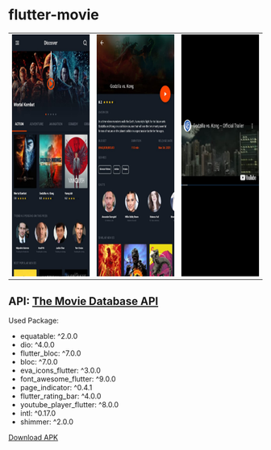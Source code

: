 # flutter-movie

<table>
   <tr>
       <td><img src="apk/ss_1.jpeg" width=270 height=480></td>
       <td><img src="apk/ss_2.jpeg" width=270 height=480></td>
       <td><img src="apk/ss_3.jpeg" width=270 height=480></td>
     </tr>
 </table>
 
## API: [The Movie Database API](https://developers.themoviedb.org/3)

Used Package:
- equatable: ^2.0.0
- dio: ^4.0.0
- flutter_bloc: ^7.0.0
- bloc: ^7.0.0
- eva_icons_flutter: ^3.0.0
- font_awesome_flutter: ^9.0.0
- page_indicator: ^0.4.1
- flutter_rating_bar: ^4.0.0
- youtube_player_flutter: ^8.0.0
- intl: ^0.17.0
- shimmer: ^2.0.0

[Download APK](https://github.com/rozakia-ch/flutter-movie/raw/main/apk/app-release.apk)
